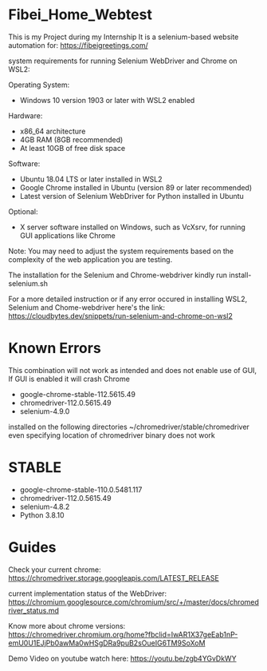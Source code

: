 # Fibei_Home_Webtest
This is my Project during my Internship
It is a selenium-based website automation for: https://fibeigreetings.com/

system requirements for running Selenium WebDriver and Chrome on WSL2:

Operating System:
* Windows 10 version 1903 or later with WSL2 enabled


Hardware:
* x86_64 architecture
* 4GB RAM (8GB recommended)
* At least 10GB of free disk space


Software:
* Ubuntu 18.04 LTS or later installed in WSL2
* Google Chrome installed in Ubuntu (version 89 or later recommended)
* Latest version of Selenium WebDriver for Python installed in Ubuntu

Optional:
* X server software installed on Windows, such as VcXsrv, for running GUI applications like Chrome


Note: You may need to adjust the system requirements based on the complexity of the web application you are testing.

The installation for the Selenium and Chrome-webdriver kindly run install-selenium.sh

For a more detailed instruction or if any error occured in installing WSL2, Selenium and Chome-webdriver here's the link: https://cloudbytes.dev/snippets/run-selenium-and-chrome-on-wsl2


# Known Errors
This combination will not work as intended and does not enable use of GUI, If GUI is enabled it will crash Chrome
* google-chrome-stable-112.5615.49
* chromedriver-112.0.5615.49
* selenium-4.9.0

installed on the following directories
~/chromedriver/stable/chromedriver
even specifying location of chromedriver binary does not work

# STABLE
* google-chrome-stable-110.0.5481.117
* chromedriver-112.0.5615.49
* selenium-4.8.2
* Python 3.8.10


# Guides
Check your current chrome: https://chromedriver.storage.googleapis.com/LATEST_RELEASE

current implementation status of the WebDriver: https://chromium.googlesource.com/chromium/src/+/master/docs/chromedriver_status.md

Know more about chrome versions: https://chromedriver.chromium.org/home?fbclid=IwAR1X37geEab1nP-emU0U1EJjPb0awMa0wHSgDRa9puB2sOueIG6TM9SoXoM

Demo Video on youtube watch here: https://youtu.be/zgb4YGvDkWY


